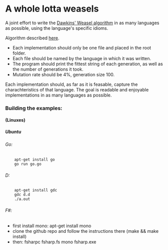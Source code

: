 A whole lotta weasels
======

A joint effort to write the [Dawkins' Weasel algorithm][wikipedia] in as many languages as possible, using the language's specific idioms.

Algorithm described [here][algorithm].

+ Each implementation should only be one file and placed in the root folder.
+ Each file should be named by the language in which it was written.
+ The program should print the fittest string of each generation, as well as the number of generations it took.
+ Mutation rate should be 4%, generation size 100.


Each implementation should, as far as it is feasable, capture the charachteristics of that language. The goal is readable and enjoyable implementations in as many languages as possible.

[wikipedia]: http://en.wikipedia.org/wiki/Weasel_program
[algorithm]: http://rationalwiki.org/wiki/Dawkins_weasel

### Building the examples:

#### (Linuxes)

##### Ubuntu

###### Go:
        apt-get install go
        go run go.go
###### D:
        apt-get install gdc
        gdc d.d
        ./a.out

###### F#:
*   first install mono:
        apt-get install mono
*   clone the github repo and follow the instructions there (make && make install)
*   then:
        fsharpc fsharp.fs
        mono fsharp.exe
